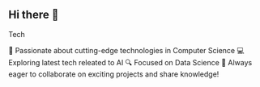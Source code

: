 ## Hi there 👋

<!--
**siddarthx24/siddarthx24** is a ✨ _special_ ✨ repository because its `README.md` (this file) appears on your GitHub profile.

Here are some ideas to get you started:

- 🔭 I’m currently working on ...
- 🌱 I’m currently learning ...
- 👯 I’m looking to collaborate on ...
- 🤔 I’m looking for help with ...
- 💬 Ask me about ...
- 📫 How to reach me: ...
- 😄 Pronouns: ...
- ⚡ Fun fact: ...
-->
Tech

🌱 Passionate about cutting-edge technologies in Computer Science
💻 Exploring latest tech releated to AI
🔍 Focused on Data Science
🚀 Always eager to collaborate on exciting projects and share knowledge!

